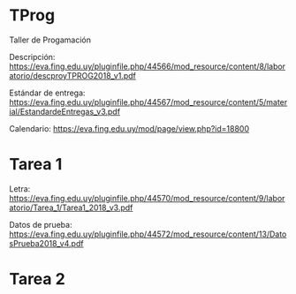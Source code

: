 # TProg
Taller de Progamación

Descripción: https://eva.fing.edu.uy/pluginfile.php/44566/mod_resource/content/8/laboratorio/descproyTPROG2018_v1.pdf

Estándar de entrega: https://eva.fing.edu.uy/pluginfile.php/44567/mod_resource/content/5/material/EstandardeEntregas_v3.pdf

Calendario: https://eva.fing.edu.uy/mod/page/view.php?id=18800

# Tarea 1

Letra: https://eva.fing.edu.uy/pluginfile.php/44570/mod_resource/content/9/laboratorio/Tarea_1/Tarea1_2018_v3.pdf

Datos de prueba: https://eva.fing.edu.uy/pluginfile.php/44572/mod_resource/content/13/DatosPrueba2018_v4.pdf

# Tarea 2
